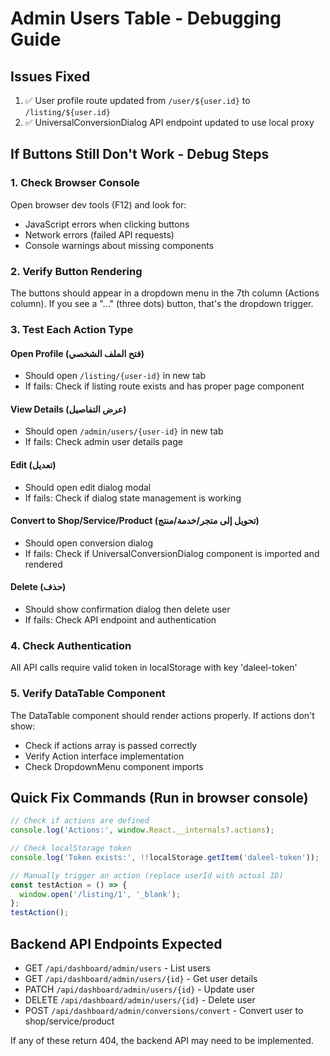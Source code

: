 # Admin Users Table - Debugging Guide

## Issues Fixed
1. ✅ User profile route updated from `/user/${user.id}` to `/listing/${user.id}`
2. ✅ UniversalConversionDialog API endpoint updated to use local proxy

## If Buttons Still Don't Work - Debug Steps

### 1. Check Browser Console
Open browser dev tools (F12) and look for:
- JavaScript errors when clicking buttons
- Network errors (failed API requests)
- Console warnings about missing components

### 2. Verify Button Rendering
The buttons should appear in a dropdown menu in the 7th column (Actions column). 
If you see a "..." (three dots) button, that's the dropdown trigger.

### 3. Test Each Action Type

#### Open Profile (فتح الملف الشخصي)
- Should open `/listing/{user-id}` in new tab
- If fails: Check if listing route exists and has proper page component

#### View Details (عرض التفاصيل) 
- Should open `/admin/users/{user-id}` in new tab
- If fails: Check admin user details page

#### Edit (تعديل)
- Should open edit dialog modal
- If fails: Check if dialog state management is working

#### Convert to Shop/Service/Product (تحويل إلى متجر/خدمة/منتج)
- Should open conversion dialog
- If fails: Check if UniversalConversionDialog component is imported and rendered

#### Delete (حذف)
- Should show confirmation dialog then delete user
- If fails: Check API endpoint and authentication

### 4. Check Authentication
All API calls require valid token in localStorage with key 'daleel-token'

### 5. Verify DataTable Component
The DataTable component should render actions properly. If actions don't show:
- Check if actions array is passed correctly
- Verify Action interface implementation
- Check DropdownMenu component imports

## Quick Fix Commands (Run in browser console)

```javascript
// Check if actions are defined
console.log('Actions:', window.React.__internals?.actions);

// Check localStorage token
console.log('Token exists:', !!localStorage.getItem('daleel-token'));

// Manually trigger an action (replace userId with actual ID)
const testAction = () => {
  window.open('/listing/1', '_blank');
};
testAction();
```

## Backend API Endpoints Expected
- GET `/api/dashboard/admin/users` - List users
- GET `/api/dashboard/admin/users/{id}` - Get user details  
- PATCH `/api/dashboard/admin/users/{id}` - Update user
- DELETE `/api/dashboard/admin/users/{id}` - Delete user
- POST `/api/dashboard/admin/conversions/convert` - Convert user to shop/service/product

If any of these return 404, the backend API may need to be implemented.
